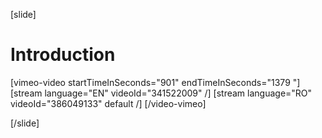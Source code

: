 [slide]
# Introduction

[vimeo-video startTimeInSeconds="901" endTimeInSeconds="1379 "]
[stream language="EN" videoId="341522009"  /]
[stream language="RO" videoId="386049133" default /]
[/video-vimeo]

[/slide]